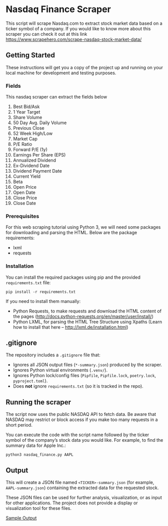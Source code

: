 # Nasdaq Finance Scraper
This script will scrape Nasdaq.com to extract stock market data based on a ticker symbol of a company. If you would like to know more about
this scraper you can check it out at this link https://www.scrapehero.com/scrape-nasdaq-stock-market-data/

## Getting Started

These instructions will get you a copy of the project up and running on your local machine for development and testing purposes.

### Fields 

This nasdaq scraper can extract the fields below

1. Best Bid/Ask
2. 1 Year Target
3. Share Volume
4. 50 Day Avg. Daily Volume
5. Previous Close
6. 52 Week High/Low
7. Market Cap
8. P/E Ratio
9. Forward P/E (1y)
10. Earnings Per Share (EPS)
11. Annualized Dividend
12. Ex-Dividend Date
13. Dividend Payment Date
14. Current Yield
15. Beta
16. Open Price
17. Open Date
18. Close Price
19. Close Date

### Prerequisites

For this web scraping tutorial using Python 3, we will need some packages for downloading and parsing the HTML. 
Below are the package requirements:

 - lxml
 - requests

### Installation

You can install the required packages using pip and the provided `requirements.txt` file:

```
pip install -r requirements.txt
```

If you need to install them manually:

- Python Requests, to make requests and download the HTML content of the pages (http://docs.python-requests.org/en/master/user/install/)
- Python LXML, for parsing the HTML Tree Structure using Xpaths (Learn how to install that here – http://lxml.de/installation.html)

## .gitignore

The repository includes a `.gitignore` file that:

- Ignores all JSON output files (`*-summary.json`) produced by the scraper.
- Ignores Python virtual environments (`.venv/`).
- Ignores Python lock/config files (`Pipfile`, `Pipfile.lock`, `poetry.lock`, `pyproject.toml`).
- Does **not** ignore `requirements.txt` (so it is tracked in the repo).

## Running the scraper

The script now uses the public NASDAQ API to fetch data. Be aware that NASDAQ may restrict or block access if you make too many requests in a short period.

You can execute the code with the script name followed by the ticker symbol of the company’s stock data you would like. For example, to find the summary data for Apple Inc.:

```
python3 nasdaq_finance.py AAPL
```

## Output

This will create a JSON file named `<TICKER>-summary.json` (for example, `AAPL-summary.json`) containing the extracted data for the requested stock.

These JSON files can be used for further analysis, visualization, or as input for other applications. The project does not provide a display or visualization tool for these files.

[Sample Output](https://raw.githubusercontent.com/scrapehero/nasdaq_finance/master/AAPL-summary.json)



